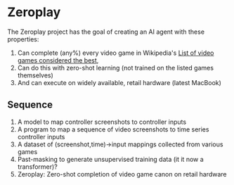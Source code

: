 # Zeroplay
The Zeroplay project has the goal of creating an AI agent with these properties:
1. Can complete (any%) every video game in Wikipedia's [List of video games considered the best](https://en.wikipedia.org/wiki/List_of_video_games_considered_the_best),
2. Can do this with zero-shot learning (not trained on the listed games themselves)
3. And can execute on widely available, retail hardware (latest MacBook)

## Sequence
1. A model to map controller screenshots to controller inputs
2. A program to map a sequence of video screenshots to time series controller inputs
3. A dataset of (screenshot,time)->input mappings collected from various games
4. Past-masking to generate unsupervised training data (it it now a transformer)?
5. Zeroplay: Zero-shot completion of video game canon on retail hardware
